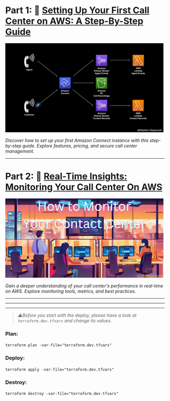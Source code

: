 # Part 1: 🔗 [Setting Up Your First Call Center on AWS: A Step-By-Step Guide](https://cloudnature.net/blog/setting-up-your-first-call-center-on-aws-a-step-by-stepguide?utm_medium=social&utm_source=github.com)

<img src="./docs/architecture-mark-best5-fullhd.gif" alt="How to Monitor Your Contact Center.png" width="500"/>

_Discover how to set up your first Amazon Connect instance with this step-by-step guide. Explore features, pricing, and secure call center management._

---

# Part 2: 🔗 [Real-Time Insights: Monitoring Your Call Center On AWS](https://cloudnature.net/blog/realtime-insights-monitoring-your-call-center-on-aws?utm_medium=social&utm_source=github.com)

<img src="./docs/How to Monitor Your Contact Center.png" alt="How to Monitor Your Contact Center" width="500"/>

_Gain a deeper understanding of your call center's performance in real-time on AWS. Explore monitoring tools, metrics, and best practices._

---
---
---

> _⚠️Before you start with the deploy, please have a look at `terraform.dev.tfvars` and change its values._

### Plan:

`terraform plan -var-file="terraform.dev.tfvars"`

### Deploy:

`terraform apply -var-file="terraform.dev.tfvars"`

### Destroy: 

`terraform destroy -var-file="terraform.dev.tfvars"`
